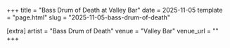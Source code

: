 +++
title = "Bass Drum of Death at Valley Bar"
date = 2025-11-05
template = "page.html"
slug = "2025-11-05-bass-drum-of-death"

[extra]
artist = "Bass Drum of Death"
venue = "Valley Bar"
venue_url = ""
+++
